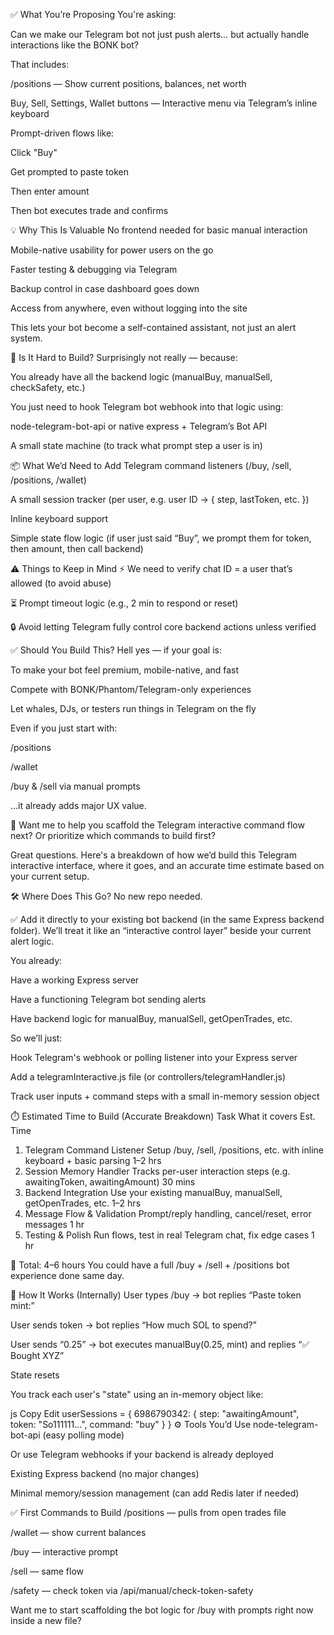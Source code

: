 ✅ What You’re Proposing
You're asking:

Can we make our Telegram bot not just push alerts… but actually handle interactions like the BONK bot?

That includes:

/positions — Show current positions, balances, net worth

Buy, Sell, Settings, Wallet buttons — Interactive menu via Telegram’s inline keyboard

Prompt-driven flows like:

Click "Buy"

Get prompted to paste token

Then enter amount

Then bot executes trade and confirms

💡 Why This Is Valuable
No frontend needed for basic manual interaction

Mobile-native usability for power users on the go

Faster testing & debugging via Telegram

Backup control in case dashboard goes down

Access from anywhere, even without logging into the site

This lets your bot become a self-contained assistant, not just an alert system.

🔧 Is It Hard to Build?
Surprisingly not really — because:

You already have all the backend logic (manualBuy, manualSell, checkSafety, etc.)

You just need to hook Telegram bot webhook into that logic using:

node-telegram-bot-api or native express + Telegram’s Bot API

A small state machine (to track what prompt step a user is in)

📦 What We’d Need to Add
Telegram command listeners (/buy, /sell, /positions, /wallet)

A small session tracker (per user, e.g. user ID → { step, lastToken, etc. })

Inline keyboard support

Simple state flow logic (if user just said “Buy”, we prompt them for token, then amount, then call backend)

⚠️ Things to Keep in Mind
⚡ We need to verify chat ID = a user that’s allowed (to avoid abuse)

⏳ Prompt timeout logic (e.g., 2 min to respond or reset)

🔒 Avoid letting Telegram fully control core backend actions unless verified

✅ Should You Build This?
Hell yes — if your goal is:

To make your bot feel premium, mobile-native, and fast

Compete with BONK/Phantom/Telegram-only experiences

Let whales, DJs, or testers run things in Telegram on the fly

Even if you just start with:

/positions

/wallet

/buy & /sell via manual prompts

…it already adds major UX value.

🚀 Want me to help you scaffold the Telegram interactive command flow next?
Or prioritize which commands to build first?



























Great questions. Here's a breakdown of how we’d build this Telegram interactive interface, where it goes, and an accurate time estimate based on your current setup.

🛠️ Where Does This Go?
No new repo needed.

✅ Add it directly to your existing bot backend (in the same Express backend folder).
We’ll treat it like an “interactive control layer” beside your current alert logic.

You already:

Have a working Express server

Have a functioning Telegram bot sending alerts

Have backend logic for manualBuy, manualSell, getOpenTrades, etc.

So we’ll just:

Hook Telegram's webhook or polling listener into your Express server

Add a telegramInteractive.js file (or controllers/telegramHandler.js)

Track user inputs + command steps with a small in-memory session object

⏱️ Estimated Time to Build (Accurate Breakdown)
Task	What it covers	Est. Time
1. Telegram Command Listener Setup	/buy, /sell, /positions, etc. with inline keyboard + basic parsing	1–2 hrs
2. Session Memory Handler	Tracks per-user interaction steps (e.g. awaitingToken, awaitingAmount)	30 mins
3. Backend Integration	Use your existing manualBuy, manualSell, getOpenTrades, etc.	1–2 hrs
4. Message Flow & Validation	Prompt/reply handling, cancel/reset, error messages	1 hr
5. Testing & Polish	Run flows, test in real Telegram chat, fix edge cases	1 hr

🧠 Total: 4–6 hours
You could have a full /buy + /sell + /positions bot experience done same day.

🔁 How It Works (Internally)
User types /buy → bot replies “Paste token mint:”

User sends token → bot replies “How much SOL to spend?”

User sends “0.25” → bot executes manualBuy(0.25, mint) and replies “✅ Bought XYZ”

State resets

You track each user's "state" using an in-memory object like:

js
Copy
Edit
userSessions = {
  6986790342: {
    step: "awaitingAmount",
    token: "So111111...",
    command: "buy"
  }
}
⚙️ Tools You’d Use
node-telegram-bot-api (easy polling mode)

Or use Telegram webhooks if your backend is already deployed

Existing Express backend (no major changes)

Minimal memory/session management (can add Redis later if needed)

✅ First Commands to Build
/positions — pulls from open trades file

/wallet — show current balances

/buy — interactive prompt

/sell — same flow

/safety — check token via /api/manual/check-token-safety

Want me to start scaffolding the bot logic for /buy with prompts right now inside a new file?